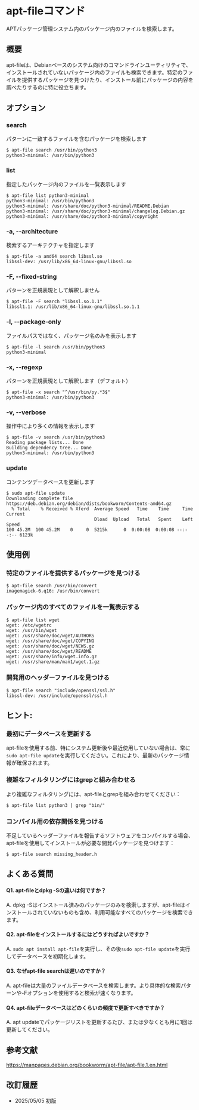 # apt-fileコマンド

APTパッケージ管理システム内のパッケージ内のファイルを検索します。

## 概要

apt-fileは、Debianベースのシステム向けのコマンドラインユーティリティで、インストールされていないパッケージ内のファイルも検索できます。特定のファイルを提供するパッケージを見つけたり、インストール前にパッケージの内容を調べたりするのに特に役立ちます。

## オプション

### **search**

パターンに一致するファイルを含むパッケージを検索します

```console
$ apt-file search /usr/bin/python3
python3-minimal: /usr/bin/python3
```

### **list**

指定したパッケージ内のファイルを一覧表示します

```console
$ apt-file list python3-minimal
python3-minimal: /usr/bin/python3
python3-minimal: /usr/share/doc/python3-minimal/README.Debian
python3-minimal: /usr/share/doc/python3-minimal/changelog.Debian.gz
python3-minimal: /usr/share/doc/python3-minimal/copyright
```

### **-a, --architecture**

検索するアーキテクチャを指定します

```console
$ apt-file -a amd64 search libssl.so
libssl-dev: /usr/lib/x86_64-linux-gnu/libssl.so
```

### **-F, --fixed-string**

パターンを正規表現として解釈しません

```console
$ apt-file -F search "libssl.so.1.1"
libssl1.1: /usr/lib/x86_64-linux-gnu/libssl.so.1.1
```

### **-l, --package-only**

ファイルパスではなく、パッケージ名のみを表示します

```console
$ apt-file -l search /usr/bin/python3
python3-minimal
```

### **-x, --regexp**

パターンを正規表現として解釈します（デフォルト）

```console
$ apt-file -x search "^/usr/bin/py.*3$"
python3-minimal: /usr/bin/python3
```

### **-v, --verbose**

操作中により多くの情報を表示します

```console
$ apt-file -v search /usr/bin/python3
Reading package lists... Done
Building dependency tree... Done
python3-minimal: /usr/bin/python3
```

### **update**

コンテンツデータベースを更新します

```console
$ sudo apt-file update
Downloading complete file https://deb.debian.org/debian/dists/bookworm/Contents-amd64.gz
  % Total    % Received % Xferd  Average Speed   Time    Time     Time  Current
                                 Dload  Upload   Total   Spent    Left  Speed
100 45.2M  100 45.2M    0     0  5215k      0  0:00:08  0:00:08 --:--:-- 6123k
```

## 使用例

### 特定のファイルを提供するパッケージを見つける

```console
$ apt-file search /usr/bin/convert
imagemagick-6.q16: /usr/bin/convert
```

### パッケージ内のすべてのファイルを一覧表示する

```console
$ apt-file list wget
wget: /etc/wgetrc
wget: /usr/bin/wget
wget: /usr/share/doc/wget/AUTHORS
wget: /usr/share/doc/wget/COPYING
wget: /usr/share/doc/wget/NEWS.gz
wget: /usr/share/doc/wget/README
wget: /usr/share/info/wget.info.gz
wget: /usr/share/man/man1/wget.1.gz
```

### 開発用のヘッダーファイルを見つける

```console
$ apt-file search "include/openssl/ssl.h"
libssl-dev: /usr/include/openssl/ssl.h
```

## ヒント:

### 最初にデータベースを更新する

apt-fileを使用する前、特にシステム更新後や最近使用していない場合は、常に`sudo apt-file update`を実行してください。これにより、最新のパッケージ情報が確保されます。

### 複雑なフィルタリングにはgrepと組み合わせる

より複雑なフィルタリングには、apt-fileとgrepを組み合わせてください：
```console
$ apt-file list python3 | grep "bin/"
```

### コンパイル用の依存関係を見つける

不足しているヘッダーファイルを報告するソフトウェアをコンパイルする場合、apt-fileを使用してインストールが必要な開発パッケージを見つけます：
```console
$ apt-file search missing_header.h
```

## よくある質問

#### Q1. apt-fileとdpkg -Sの違いは何ですか？
A. dpkg -Sはインストール済みのパッケージのみを検索しますが、apt-fileはインストールされていないものも含め、利用可能なすべてのパッケージを検索できます。

#### Q2. apt-fileをインストールするにはどうすればよいですか？
A. `sudo apt install apt-file`を実行し、その後`sudo apt-file update`を実行してデータベースを初期化します。

#### Q3. なぜapt-file searchは遅いのですか？
A. apt-fileは大量のファイルデータベースを検索します。より具体的な検索パターンや-Fオプションを使用すると検索が速くなります。

#### Q4. apt-fileデータベースはどのくらいの頻度で更新すべきですか？
A. apt updateでパッケージリストを更新するたび、または少なくとも月に1回は更新してください。

## 参考文献

https://manpages.debian.org/bookworm/apt-file/apt-file.1.en.html

## 改訂履歴

- 2025/05/05 初版